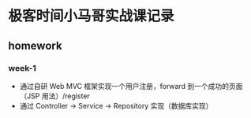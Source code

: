 # 极客时间小马哥实战课记录

## homework

### week-1

- 通过自研 Web MVC 框架实现一个用户注册，forward 到一个成功的页面（JSP 用法）/register
- 通过 Controller -> Service -> Repository 实现（数据库实现）